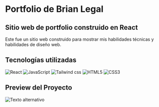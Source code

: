 # Portfolio de Brian Legal
## Sitio web de portfolio construido en React
Este fue un sitio web construido para mostrar mis habilidades técnicas y habilidades de diseño web.

## Tecnologías utilizadas
<img alt="React" src="https://img.shields.io/badge/React-119EFF?style=for-the-badge&logo=react&logoColor=61DAFB" />
<img alt="JavaScript" src="https://img.shields.io/badge/JavaScript-F7DF1E?style=for-the-badge&logo=javascript&logoColor=black" />
 <img alt="Tailwind css" src="https://img.shields.io/badge/Tailwind_CSS-38B2AC?style=for-the-badge&logo=tailwind-css&logoColor=white" />
 <img alt="HTML5" src="https://img.shields.io/badge/HTML5-E34F26?style=for-the-badge&logo=html5&logoColor=white" />
 <img alt="CSS3" src="https://img.shields.io/badge/CSS3-1572B6?style=for-the-badge&logo=css3&logoColor=white" />

## Preview del Proyecto
![Texto alternativo](https://github.com/LegalBrian/Portfolio/raw/main/src/assets/images/Brian%20Legal%20Portfolio.jpg)